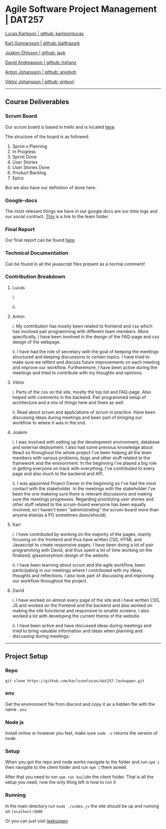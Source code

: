 # Agile Software Project Management | DAT257
[Lucas Karlsson | github: karlssonlucas](https://github.com/KarlssonLucas)

[Karl Gunnarsson | github: balthazark](https://github.com/Balthazark)

[Joakim Ohlsson | github: jaok](https://github.com/JaoK)

[David Andreasson | github: hshanz](https://github.com/hshanz)

[Anton Johansson | github: anjohoh](https://github.com/anjohoh)

[Viktor Johansson | github: enteori](https://github.com/EnTeori)

- - - -

## Course Deliverables
### Scrum Board
Our scrum board is based in trello and is located [here](https://trello.com/b/Kdz3BXNU/dat257-scrum)

The structure of the board is as followed:
  1. Sprint x Planning
  2. In Progress
  3. Sprint Done
  4. User Stories
  5. User Stories Done
  6. Product Backlog
  7. Epics

But we also have our definition of done here.

### Google-docs
The most relevant things we have in our google docs are our time logs and our social contract. [This](https://drive.google.com/drive/folders/1008sJI5Wnr-Zti_D7nwAibry_rtSnE1j) is a link to the team folder.

### Final Report
Our final report can be found [here]()

### Technical Documentation
Can be found in all the javascript files present as a normal comment!

### Contribution Breakdown
  1. Lucas

     i.

     ii.
  2. Anton

     i. My contribution has mostly been related to frontend and css which has involved pair programming with different team members. More specifically, I have been involved in the design of the FAQ-page and css design of the webpage. 

     ii. I have had the role of secretary with the goal of keeping the meetings structured and keeping discussions to certain topics. I have tried to make sure we relfect and discuss future improvements on each meeting and improve our workflow. Furtheremore, I have been active during the meetings and tried to contribute with my thoughts and opinions.
     
     
  3. Viktor

     i. Parts of the css on the site, mostly the top list and FAQ-page. Also helped with comments in the backend. Pair programmed setup of architecture and a mix of things here and there as well.

     ii. Read about scrum and applications of scrum in practice. Have been discussing ideas during meetings and been part of bringing our workflow to where it was in the end.

  4. Joakim

     i. I was involved with setting up the development environment, database and external deployment. I also had some prevoius knowledge about React so throughout the whole project I've been helping all the team members with various problems, bugs and other stuff related to the framework and the environment. In the beginning I've played a big role in getting everyone on track with everything. I've contributed to every page and also much to the backend and API.

     ii. I was appointed Project Owner in the beginning so I've had the most contact with the stakeholder. In the meetings with the stakeholder I've been the one makeing sure there is relevant discussions and making sure the meetings progresses. Regarding prioritizing user stories and other stuff related to the scrum-board everyone has been equally involved, so I haven't been "administrating" the scrum-board more than anyone else(as a PO sometimes does/should). 
     
  5. Karl

     i. I have contributed by working on the majority of the pages, mainly focusing on the frontend and thus have written CSS, HTML and Javascript to create responsive pages. I have been doing a lot of pair programming with David, and thus spent a lot of time working on the finalized, glassmorphism design of the website. 

     ii. I have been learning about scrum and the agile workflow, been participating in our meetings where I contributed with my ideas, thoughts and reflections. I also took part of discussing and improving our workflow throughout the project. 
  6. David

     i. I have worked on almost every page of the site and i have written CSS, JS and worked on the frontend and the backend and also worked on making the site functional and responsive to smaller screens. I also worked a lot with developing the current theme of the website.  

     ii. I have been active and have discussed ideas during meetings and tried to bring valuable information and ideas when planning and discussing during meetings. 

- - - -
## Project Setup
### Repo
```git clone https://github.com/karlssonlucas/dat257-laskuppen.git```

### env
Get the environment file from discord and copy it as a hidden file with the name ```.env```

### Node js
Install online or however you feel, make sure ```node -v``` returns the version of node.
### Setup
When you got the repo and node works navigate to the folder and run ```npm i``` then navigate to the client folder
and run ```npm i``` there aswell.

After that you need to run ```npm run build```in the client folder. That is all the setup you need, now
the only thing left is how to run it.

### Running
In the main directory run ```node ./index.js``` the site should be up and running on ```localhost:5000```

Or you can just visit [laskuppen](https://laskuppen.herokuapp.com)
